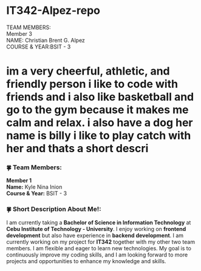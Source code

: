 
# IT342-Alpez-repo

TEAM MEMBERS:  
Member 3  
NAME: Christian Brent G. Alpez  	
COURSE & YEAR:BSIT - 3  

im a very cheerful, athletic, and friendly person i like to code with friends and i also like basketball and go to the gym because it makes me calm and relax.
i also have a dog her name is billy i like to play catch with her and thats a short descri
=======

### 🍀 Team Members:
**Member 1**  
**Name:** Kyle Nina Inion  
**Course & Year:** BSIT - 3

### 🍀 Short Description About Me!:
I am currently taking a **Bachelor of Science in Information Technology** at **Cebu Institute of Technology - University**. I enjoy working on **frontend development** but also have experience in **backend development**. I am currently working on my project for **IT342** together with my other two team members. I am flexible and eager to learn new technologies. My goal is to continuously improve my coding skills, and I am looking forward to more projects and opportunities to enhance my knowledge and skills.

